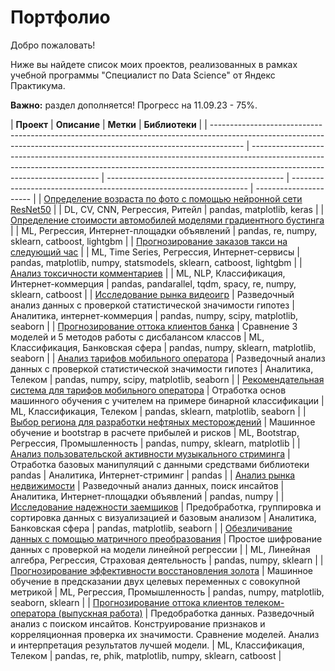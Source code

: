 # Портфолио

Добро пожаловать!

Ниже вы найдете список моих проектов, реализованных в рамках учебной программы "Специалист по Data Science" от Яндекс Практикума.

**Важно:** раздел дополняется! Прогресс на 11.09.23 - 75%.

| **Проект**                                                                                                                                                           | **Описание**                                                                                                                                                                                         | **Метки**                                    | **Библиотеки**                                                      |
| -------------------------------------------------------------------------------------------------------------------------------------------------------------------- | ---------------------------------------------------------------------------------------------------------------------------------------------------------------------------------------------------- | -------------------------------------------- | ------------------------------------------------------------------- | ---------------------- |
| [Определение возраста по фото с помощью нейронной сети ResNet50](https://github.com/QXm8s/Portfolio/blob/main/age_recognition/project.ipynb)                         |                                                                                                                                                                                                      | DL, CV, CNN, Регрессия, Ритейл               | pandas, matplotlib, keras                                           |
| [Определение стоимости автомобилей моделями градиентного бустинга](https://github.com/QXm8s/Portfolio/blob/main/car_price_prediction/project.ipynb)                  |                                                                                                                                                                                                      | ML, Регрессия, Интернет-площадки объявлений  | pandas, re, numpy, sklearn, catboost, lightgbm                      |
| [Прогнозирование заказов такси на следующий час](https://github.com/QXm8s/Portfolio/blob/main/taxi_orders_forecast/project.ipynb)                                    |                                                                                                                                                                                                      | ML, Time Series, Регрессия, Интернет-сервисы | pandas, matplotlib, numpy, statsmodels, sklearn, catboost, lightgbm |
| [Анализ токсичности комментариев](https://github.com/QXm8s/Portfolio/blob/main/toxic_comment_detection/project.ipynb)                                                |                                                                                                                                                                                                      | ML, NLP, Классификация, Интернет-коммерция   | pandas, pandarallel, tqdm, spacy, re, numpy, sklearn, catboost      |
| [Исследование рынка видеоигр](https://github.com/QXm8s/Portfolio/blob/main/video_games_market_analysis/project.ipynb)                                                | Разведочный анализ данных с проверкой статистической значимости гипотез                                                                                                                              | Аналитика, интернет-коммерция                | pandas, numpy, scipy, matplotlib, seaborn                           |
| [Прогнозирование оттока клиентов банка](https://github.com/QXm8s/Portfolio/blob/main/bank_churn_prediction/project.ipynb)                                            | Сравнение 3 моделей и 5 методов работы с дисбалансом классов                                                                                                                                         | ML, Классификация, Банковская сфера          | pandas, numpy, sklearn, matplotlib, seaborn                         |
| [Анализ тарифов мобильного оператора](https://github.com/QXm8s/Portfolio/blob/main/mobile_operator_hypothesis_testing/project.ipynb)                                 | Разведочный анализ данных с проверкой статистической значимости гипотез                                                                                                                              | Аналитика, Телеком                           | pandas, numpy, scipy, matplotlib, seaborn                           |
| [Рекомендательная система для тарифов мобильного оператора](https://github.com/QXm8s/Portfolio/blob/main/mobile_operator_fare_recommendation/project.ipynb)          | Отработка основ машинного обучения с учителем на примере бинарной классификации                                                                                                                      | ML, Классификация, Телеком                   | pandas, sklearn, matplotlib, seaborn                                |
| [Выбор региона для разработки нефтяных месторождений](https://github.com/QXm8s/Portfolio/blob/main/oil_chink_placement_research/project.ipynb)                       | Машинное обучение и bootstrap в расчете прибылей и рисков                                                                                                                                            | ML, Bootstrap, Регрессия, Промышленность     | pandas, numpy, sklearn, matplotlib                                  |
| [Анализ пользовательской активности музыкального стриминга](https://github.com/QXm8s/Portfolio/blob/main/pandas_basic_data_processing/project.ipynb)                 | Отработка базовых манипуляций с данными средствами библиотеки pandas                                                                                                                                 | Аналитика, Интернет-стриминг                 | pandas                                                              |
| [Анализ рынка недвижимости](https://github.com/QXm8s/Portfolio/blob/main/real_estate_market_analysis/project.ipynb)                                                  | Разведочный анализ данных, поиск инсайтов                                                                                                                                                            | Аналитика, Интернет-площадки объявлений      | pandas, numpy                                                       |
| [Исследование надежности заемщиков](https://github.com/QXm8s/Portfolio/blob/main/borrower_reliability_analysis/project.ipynb)                                        | Предобработка, группировка и сортировка данных с визуализацией и базовым анализом                                                                                                                    | Аналитика, Банковская сфера | pandas, matplotlib, seaborn                                                                                                                                      |                                                                                                                                                                        | [Обезличивание данных с помощью матричного преобразования](https://github.com/QXm8s/Portfolio/blob/main/data_depersonalization/project.ipynb)                        | Простое шифрование данных с проверкой на модели линейной регрессии                                                                                                                                   |                                              | ML, Линейная алгебра, Регрессия, Страховая деятельность             | pandas, numpy, sklearn |
| [Прогнозирование эффективности восстановления золота](https://github.com/QXm8s/Portfolio/blob/main/gold_refinement_research/project.ipynb)                           | Машинное обучение в предсказании двух целевых переменных с совокупной метрикой                                                                                                                       | ML, Регрессия, Промышленность                | pandas, numpy, matplotlib, seaborn, sklearn                         |
| [Прогнозирование оттока клиентов телеком-оператора (выпускная работа)](https://github.com/QXm8s/Portfolio/blob/main/telecom_operator_churn_prediction/project.ipynb) | Предобработка данных. Разведочный анализ с поиском инсайтов. Конструирование признаков и корреляционная проверка их значимости. Сравнение моделей. Анализ и интерпретация результатов лучшей модели. | ML, Классификация, Телеком                   | pandas, re, phik, matplotlib, numpy, sklearn, catboost              |
